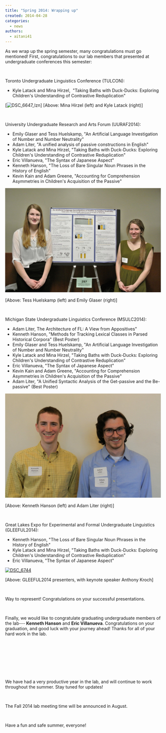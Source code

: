```yaml
---
title: "Spring 2014: Wrapping up"
created: 2014-04-28
categories: 
  - news
authors: 
  - aitani41
---
```


As we wrap up the spring semester, many congratulations must go mentioned! First, congratulations to our lab members that presented at undergraduate conferences this semester:

 

Toronto Undergraduate Linguistics Conference (TULCON):

- Kyle Latack and Mina Hirzel,  "Taking Baths with Duck-Ducks: Exploring Children's Understanding of Contrastive Reduplication"

[![DSC_6647_lzn](/Users/alan/Dropbox/ExternalGitSoftware/wordpress-to-markdown/export/assets/images/dsc_6647_lzn.jpg)]
\[Above: Mina Hirzel (left) and Kyle Latack (right)\]

 

University Undergraduate Research and Arts Forum (UURAF2014):

- Emily Glaser and Tess Huelskamp, "An Artificial Language Investigation of Number and Number Neutrality"
- Adam Liter, "A unified analysis of passive constructions in English"
- Kyle Latack and Mina Hirzel, "Taking Baths with Duck-Ducks: Exploring Children's Understanding of Contrastive Reduplication"
- Eric Villanueva, "The Syntax of Japanese Aspect"
- Kenneth Hanson, "The Loss of Bare Singular Noun Phrases in the History of English"
- Kevin Kain and Adam Greene, "Accounting for Comprehension Asymmetries in Children's Acquisition of the Passive"

[![DSC_6621_lzn](assets/images/dsc_6621_lzn.jpg)](https://msuacquisition.files.wordpress.com/2014/04/dsc_6621_lzn.jpg)

\[Above: Tess Huelskamp (left) and Emily Glaser (right)\]

 

Michigan State Undergraduate Linguistics Conference (MSULC2014):

- Adam Liter, The Architecture of FL: A View from Appositives"
- Kenneth Hanson, "Methods for Tracking Lexical Classes in Parsed Historical Corpora" (Best Poster)
- Emily Glaser and Tess Huelskamp, "An Artificial Language Investigation of Number and Number Neutrality"
- Kyle Latack and Mina Hirzel, "Taking Baths with Duck-Ducks: Exploring Children's Understanding of Contrastive Reduplication"
- Eric Villanueva, "The Syntax of Japanese Aspect"
- Kevin Kain and Adam Greene, "Accounting for Comprehension Asymmetries in Children's Acquisition of the Passive"
- Adam Liter, "A Unified Syntactic Analysis of the Get-passive and the Be-passive" (Best Poster)

[![DSC_6658_lzn](assets/images/dsc_6658_lzn.jpg)](https://msuacquisition.files.wordpress.com/2014/04/dsc_6658_lzn.jpg)

\[Above: Kenneth Hanson (left) and Adam Liter (right)\]

 

Great Lakes Expo for Experimental and Formal Undergraduate Linguistics (GLEEFUL2014):

- Kenneth Hanson, "The Loss of Bare Singular Noun Phrases in the History of English"
- Kyle Latack and Mina Hirzel, "Taking Baths with Duck-Ducks: Exploring Children's Understanding of Contrastive Reduplication"
- Eric Villanueva, "The Syntax of Japanese Aspect"

[![DSC_6744](assets/images/dsc_6744.jpg)](https://msuacquisition.files.wordpress.com/2014/04/dsc_6744.jpg)

\[Above: GLEEFUL2014 presenters, with keynote speaker Anthony Kroch\]

 

Way to represent! Congratulations on your successful presentations.

 

Finally, we would like to congratulate graduating undergraduate members of the lab--- **Kenneth Hanson** and **Eric Villanueva**. Congratulations on your graduation, and good luck with your journey ahead! Thanks for all of your hard work in the lab.

 

 

 

 

We have had a very productive year in the lab, and will continue to work throughout the summer. Stay tuned for updates!

 

The Fall 2014 lab meeting time will be announced in August.

 

Have a fun and safe summer, everyone!
